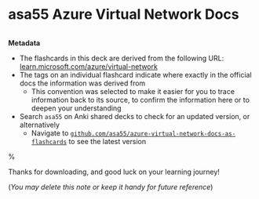 # asa55 Azure Virtual Network Docs

######

**Metadata**

- The flashcards in this deck are derived from the following URL: [learn.microsoft.com/azure/virtual-network](learn.microsoft.com/azure/virtual-network)
- The tags on an individual flashcard indicate where exactly in the official docs the information was derived from
  - This convention was selected to make it easier for you to trace information back to its source, to confirm the information here or to deepen your understanding
- Search `asa55` on Anki shared decks to check for an updated version, or alternatively
  - Navigate to [`github.com/asa55/azure-virtual-network-docs-as-flashcards`](https://github.com/asa55/azure-virtual-network-docs-as-flashcards) to see the latest version

%

Thanks for downloading, and good luck on your learning journey!

(_You may delete this note or keep it handy for future reference_)
